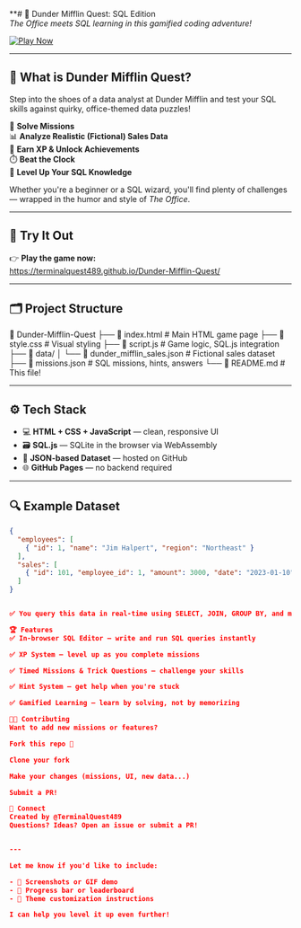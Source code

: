 **# 🧠 Dunder Mifflin Quest: SQL Edition  
_The Office meets SQL learning in this gamified coding adventure!_

[![Play Now](https://img.shields.io/badge/🎮%20PLAY%20NOW-TerminalQuest489.github.io%2FDunder--Mifflin--Quest%2F-brightgreen?style=for-the-badge)](https://terminalquest489.github.io/Dunder-Mifflin-Quest/)

---

## 📖 What is Dunder Mifflin Quest?

Step into the shoes of a data analyst at Dunder Mifflin and test your SQL skills against quirky, office-themed data puzzles!

🧩 **Solve Missions**  
📊 **Analyze Realistic (Fictional) Sales Data**  
🏅 **Earn XP & Unlock Achievements**  
⏱️ **Beat the Clock**  
🧠 **Level Up Your SQL Knowledge**

Whether you're a beginner or a SQL wizard, you'll find plenty of challenges — wrapped in the humor and style of *The Office*.

---

## 🔗 Try It Out

👉 **Play the game now:**  
https://terminalquest489.github.io/Dunder-Mifflin-Quest/

---

## 🗂️ Project Structure

📁 Dunder-Mifflin-Quest
├── 📄 index.html # Main HTML game page
├── 🎨 style.css # Visual styling
├── 🧠 script.js # Game logic, SQL.js integration
├── 📁 data/
│ └── 📄 dunder_mifflin_sales.json # Fictional sales dataset
├── 📄 missions.json # SQL missions, hints, answers
└── 📄 README.md # This file!



---

## ⚙️ Tech Stack

- 💻 **HTML + CSS + JavaScript** — clean, responsive UI
- 🗃️ **SQL.js** — SQLite in the browser via WebAssembly
- 🧾 **JSON-based Dataset** — hosted on GitHub
- 🌐 **GitHub Pages** — no backend required

---

## 🔍 Example Dataset

```json
{
  "employees": [
    { "id": 1, "name": "Jim Halpert", "region": "Northeast" }
  ],
  "sales": [
    { "id": 101, "employee_id": 1, "amount": 3000, "date": "2023-01-10" }
  ]
}


✅ You query this data in real-time using SELECT, JOIN, GROUP BY, and more!

🏆 Features
✅ In-browser SQL Editor — write and run SQL queries instantly

✅ XP System — level up as you complete missions

✅ Timed Missions & Trick Questions — challenge your skills

✅ Hint System — get help when you're stuck

✅ Gamified Learning — learn by solving, not by memorizing

🧑‍💻 Contributing
Want to add new missions or features?

Fork this repo 🍴

Clone your fork

Make your changes (missions, UI, new data...)

Submit a PR!

👋 Connect
Created by @TerminalQuest489
Questions? Ideas? Open an issue or submit a PR!


---

Let me know if you'd like to include:

- 📸 Screenshots or GIF demo
- 🏁 Progress bar or leaderboard
- 🌈 Theme customization instructions

I can help you level it up even further!
